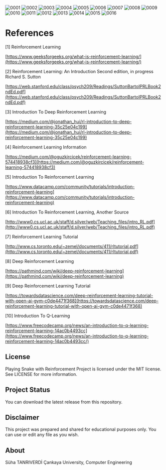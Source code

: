 ![0001](https://user-images.githubusercontent.com/36234545/73748896-63d1fb80-476b-11ea-933c-b87c108fdf82.jpg)
![0002](https://user-images.githubusercontent.com/36234545/73748899-63d1fb80-476b-11ea-8d1e-5505abb18c73.jpg)
![0003](https://user-images.githubusercontent.com/36234545/73748901-646a9200-476b-11ea-8629-12c4a05e0305.jpg)
![0004](https://user-images.githubusercontent.com/36234545/73748902-646a9200-476b-11ea-8b23-391aaca29b64.jpg)
![0005](https://user-images.githubusercontent.com/36234545/73748905-65032880-476b-11ea-9043-fcb6f96410ea.jpg)
![0006](https://user-images.githubusercontent.com/36234545/73748877-616fa180-476b-11ea-889e-be81c82391ef.jpg)
![0007](https://user-images.githubusercontent.com/36234545/73748878-616fa180-476b-11ea-9e86-a6d74c1108b2.jpg)
![0008](https://user-images.githubusercontent.com/36234545/73748881-616fa180-476b-11ea-987d-fef8c0ae1766.jpg)
![0009](https://user-images.githubusercontent.com/36234545/73748882-62083800-476b-11ea-9464-da3c4de3a244.jpg)
![0010](https://user-images.githubusercontent.com/36234545/73748883-62083800-476b-11ea-83a7-70a383361a1e.jpg)
![0011](https://user-images.githubusercontent.com/36234545/73748886-62083800-476b-11ea-8c19-4dac12aac999.jpg)
![0012](https://user-images.githubusercontent.com/36234545/73748888-62a0ce80-476b-11ea-80a9-72eb7498bb72.jpg)
![0013](https://user-images.githubusercontent.com/36234545/73748889-62a0ce80-476b-11ea-83ef-3736b5d71cc2.jpg)
![0014](https://user-images.githubusercontent.com/36234545/73748890-62a0ce80-476b-11ea-9f96-9aac78038669.jpg)
![0015](https://user-images.githubusercontent.com/36234545/73748891-62a0ce80-476b-11ea-96cf-14212aae523c.jpg)
![0016](https://user-images.githubusercontent.com/36234545/73748894-63396500-476b-11ea-8de3-fd999fb46c6e.jpg)

# References

[1] Reinforcement Learning

[https://www.geeksforgeeks.org/what-is-reinforcement-learning/](https://www.geeksforgeeks.org/what-is-reinforcement-learning/)

[2] Reinforcement Learning: An Introduction Second edition, in progress Richard S. Sutton

[https://web.stanford.edu/class/psych209/Readings/SuttonBartoIPRLBook2ndEd.pdf](https://web.stanford.edu/class/psych209/Readings/SuttonBartoIPRLBook2ndEd.pdf)

[3] Introduction To Deep Reinforcement Learning

[https://medium.com/@jonathan_hui/rl-introduction-to-deep-reinforcement-learning-35c25e04c199](https://medium.com/@jonathan_hui/rl-introduction-to-deep-reinforcement-learning-35c25e04c199)

[4] Reinforcement Learning Information

[https://medium.com/@oguzkircicek/reinforcement-learning-574418938cf3](https://medium.com/@oguzkircicek/reinforcement-learning-574418938cf3)

[5] Introduction To Reinforcement Learning

[https://www.datacamp.com/community/tutorials/introduction-reinforcement-learning](https://www.datacamp.com/community/tutorials/introduction-reinforcement-learning)

[6] Introduction To Reinforcement Learning, Another Source

[http://www0.cs.ucl.ac.uk/staff/d.silver/web/Teaching_files/intro_RL.pdf](http://www0.cs.ucl.ac.uk/staff/d.silver/web/Teaching_files/intro_RL.pdf)

[7] Reinforcement Learning Tutorial

[http://www.cs.toronto.edu/~zemel/documents/411/rltutorial.pdf](http://www.cs.toronto.edu/~zemel/documents/411/rltutorial.pdf)

[8] Deep Reinforcement Learning

[https://pathmind.com/wiki/deep-reinforcement-learning](https://pathmind.com/wiki/deep-reinforcement-learning)

[9] Deep Reinforcement Learning Tutorial

[https://towardsdatascience.com/deep-reinforcement-learning-tutorial-with-open-ai-gym-c0de4471f368](https://towardsdatascience.com/deep-reinforcement-learning-tutorial-with-open-ai-gym-c0de4471f368)

[10] Introduction To Q-Learning

[https://www.freecodecamp.org/news/an-introduction-to-q-learning-reinforcement-learning-14ac0b4493cc](https://www.freecodecamp.org/news/an-introduction-to-q-learning-reinforcement-learning-14ac0b4493cc/)

## License
Playing Snake with Reinforcement Project is licensed under the MIT license. See LICENSE for more information.

## Project Status
You can download the latest release from this repository.

## Disclaimer
This project was prepared and shared for educational purposes only. You can use or edit any file as you wish.

## About
Süha TANRIVERDİ Çankaya University, Computer Engineering

